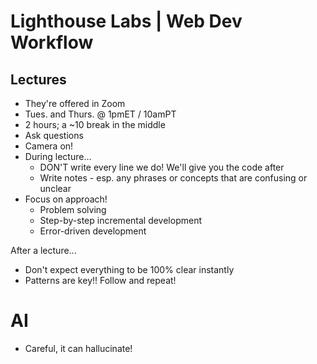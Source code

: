 # Lighthouse Labs | Web Dev Workflow

## Lectures

* They're offered in Zoom
* Tues. and Thurs. @ 1pmET / 10amPT
* 2 hours; a ~10 break in the middle
* Ask questions
* Camera on!
* During lecture...
    * DON'T write every line we do! We'll give you the code after
    * Write notes - esp. any phrases or concepts that are confusing or unclear
* Focus on approach!
    * Problem solving
    * Step-by-step incremental development
    * Error-driven development

After a lecture...
* Don't expect everything to be 100% clear instantly
* Patterns are key!! Follow and repeat!

# AI

* Careful, it can hallucinate!

